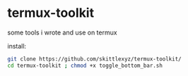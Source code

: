 # termux-toolkit
some tools i wrote and use on termux

install:
```bash
git clone https://github.com/skittlexyz/termux-toolkit/
cd termux-toolkit ; chmod +x toggle_bottom_bar.sh
```
